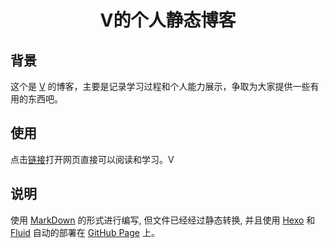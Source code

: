 
<h1 align="center">V的个人静态博客</h1>

## 背景

这个是 [V]([https://github.com/Vollereito) 的博客，主要是记录学习过程和个人能力展示，争取为大家提供一些有用的东西吧。


## 使用

点击[链接](https://hzpt-inet-club.github.io/english-note/)打开网页直接可以阅读和学习。V


## 说明

使用 [MarkDown](https://daringfireball.net/projects/markdown/) 的形式进行编写, 但文件已经经过静态转换, 并且使用 [Hexo](https://hexo.io/zh-cn/) 和 [Fluid](https://github.com/fluid-dev/hexo-theme-fluid) 自动的部署在 [GitHub Page](https://pages.github.com) 上。


